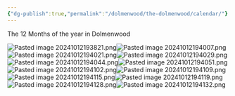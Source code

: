 ```yaml
---
{"dg-publish":true,"permalink":"/dolmenwood/the-dolmenwood/calendar/"}
---
```


The 12 Months of the year in Dolmenwood

![Pasted image 20241012193821.png](/img/user/Dolmenwood/Images/Pasted%20image%2020241012193821.png)![Pasted image 20241012194007.png](/img/user/Dolmenwood/Images/Pasted%20image%2020241012194007.png)![Pasted image 20241012194021.png](/img/user/Dolmenwood/Images/Pasted%20image%2020241012194021.png)![Pasted image 20241012194029.png](/img/user/Dolmenwood/Images/Pasted%20image%2020241012194029.png)![Pasted image 20241012194044.png](/img/user/Dolmenwood/Images/Pasted%20image%2020241012194044.png)![Pasted image 20241012194051.png](/img/user/Dolmenwood/Images/Pasted%20image%2020241012194051.png)![Pasted image 20241012194102.png](/img/user/Dolmenwood/Images/Pasted%20image%2020241012194102.png)![Pasted image 20241012194109.png](/img/user/Dolmenwood/Images/Pasted%20image%2020241012194109.png)![Pasted image 20241012194115.png](/img/user/Dolmenwood/Images/Pasted%20image%2020241012194115.png)![Pasted image 20241012194119.png](/img/user/Dolmenwood/Images/Pasted%20image%2020241012194119.png)![Pasted image 20241012194128.png](/img/user/Dolmenwood/Images/Pasted%20image%2020241012194128.png)![Pasted image 20241012194132.png](/img/user/Dolmenwood/Images/Pasted%20image%2020241012194132.png)